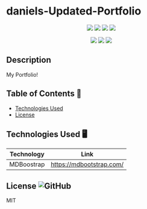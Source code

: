 # daniels-Updated-Portfolio 

<p align="center">
    <img src="https://img.shields.io/github/repo-size/Dkallen117/daniels-Updated-Portfolio" />
    <img src="https://img.shields.io/github/languages/top/Dkallen117/daniels-Updated-Portfolio"  />
    <img src="https://img.shields.io/github/issues/Dkallen117/daniels-Updated-Portfolio" />
    <img src="https://img.shields.io/github/last-commit/Dkallen117/daniels-Updated-Portfolio" >
</p>
  
<p align="center">
    <img src="https://img.shields.io/badge/Javascript-yellow" />
    <img src="https://img.shields.io/badge/HTML-blue" />
     <img src="https://img.shields.io/badge/MDBoostrap-green" />
 
</p>

## Description 

My Portfolio!

## Table of Contents 📖

- [Technologies Used](#technologies-used-%EF%B8%8F)
- [License](#license-)

## Technologies Used 🖥️

| Technology  | Link                                   |
| ----------- | -------------------------------------- |
| MDBoostrap  | https://mdbootstrap.com/               |


## License ![GitHub](https://img.shields.io/github/license/smcheah/README-generator)

MIT
